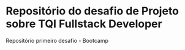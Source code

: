 # Repositório do desafio de Projeto sobre TQI Fullstack Developer
Repositório primeiro desafio - Bootcamp 
